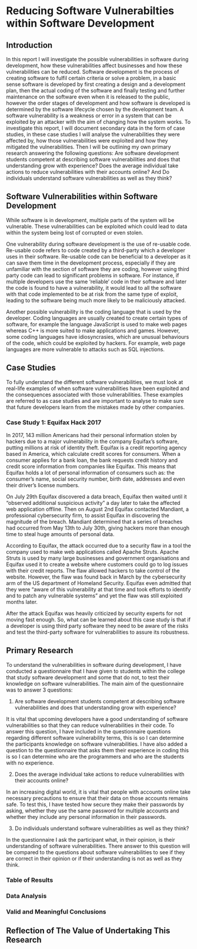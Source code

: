 # Reducing Software Vulnerabilties within Software Development
## Introduction
In this report I will investigate the possible vulnerabilities in software during development, how these vulnerabilities affect businesses and how these vulnerabilities can be reduced. Software development is the process of creating software to fulfil certain criteria or solve a problem, in a basic sense software is developed by first creating a design and a development plan, then the actual coding of the software and finally testing and further maintenance on the software even when it is released to the public, however the order stages of development and how software is developed is determined by the software lifecycle chosen by the development team. A software vulnerability is a weakness or error in a system that can be exploited by an attacker with the aim of changing how the system works. To investigate this report, I will document secondary data in the form of case studies, in these case studies I will analyse the vulnerabilities they were affected by, how those vulnerabilities were exploited and how they mitigated the vulnerabilities. Then I will be outlining my own primary research answering the following questions: Are software development students competent at describing software vulnerabilities and does that understanding grow with experience? Does the average individual take actions to reduce vulnerabilities with their accounts online? And Do individuals understand software vulnerabilities as well as they think? 
## Software Vulnerabilities within Software Development
While software is in development, multiple parts of the system will be vulnerable. These vulnerabilities can be exploited which could lead to data within the system being lost of corrupted or even stolen.

One vulnerability during software development is the use of re-usable code. Re-usable code refers to code created by a third-party which a developer uses in their software. Re-usable code can be beneficial to a developer as it can save them time in the development process, especially if they are unfamiliar with the section of software they are coding, however using third party code can lead to significant problems in software. For instance, if multiple developers use the same ‘reliable’ code in their software and later the code is found to have a vulnerability, it would lead to all the software with that code implemented to be at risk from the same type of exploit, leading to the software being much more likely to be maliciously attacked.

Another possible vulnerability is the coding language that is used by the developer. Coding languages are usually created to create certain types of software, for example the language JavaScript is used to make web pages whereas C++ is more suited to make applications and games. However, some coding languages have idiosyncrasies, which are unusual behaviours of the code, which could be exploited by hackers. For example, web page languages are more vulnerable to attacks such as SQL injections.

## Case Studies
To fully understand the different software vulnerabilities, we must look at real-life examples of when software vulnerabilities have been exploited and the consequences associated with those vulnerabilities. These examples are referred to as case studies and are important to analyse to make sure that future developers learn from the mistakes made by other companies.
### Case Study 1: Equifax Hack 2017
In 2017, 143 million Americans had their personal information stolen by hackers due to a major vulnerability in the company Equifax’s software, putting millions at risk of identity theft.  Equifax is a credit reporting agency based in America, which calculate credit scores for consumers. When a consumer applies for a bank loan, the bank requests credit history and credit score information from companies like Equifax. This means that Equifax holds a lot of personal information of consumers such as: the consumer’s name, social security number, birth date, addresses and even their driver’s license numbers. 

On July 29th Equifax discovered a data breach, Equifax then waited until it “observed additional suspicious activity” a day later to take the affected web application offline. Then on August 2nd Equifax contacted Mandiant, a professional cybersecurity firm, to assist Equifax in discovering the magnitude of the breach. Mandiant determined that a series of breaches had occurred from May 13th to July 30th, giving hackers more than enough time to steal huge amounts of personal data.

According to Equifax, the attack occurred due to a security flaw in a tool the company used to make web applications called Apache Struts. Apache Struts is used by many large businesses and government organisations and Equifax used it to create a website where customers could go to log issues with their credit reports. The flaw allowed hackers to take control of the website. However, the flaw was found back in March by the cybersecurity arm of the US department of Homeland Security. Equifax even admitted that they were “aware of this vulnerability at that time and took efforts to identify and to patch any vulnerable systems” and yet the flaw was still exploited months later. 

After the attack Equifax was heavily criticized by security experts for not moving fast enough. So, what can be learned about this case study is that if a developer is using third party software they need to be aware of the risks and test the third-party software for vulnerabilities to assure its robustness. 

## Primary Research
To understand the vulnerabilities in software during development, I have conducted a questionnaire that I have given to students within the college that study software development and some that do not, to test their knowledge on software vulnerabilities. The main aim of the questionnaire was to answer 3 questions:
1.	Are software development students competent at describing software vulnerabilities and does that understanding grow with experience?

It is vital that upcoming developers have a good understanding of software vulnerabilities so that they can reduce vulnerabilities in their code. To answer this question, I have included in the questionnaire questions regarding different software vulnerability terms, this is so I can determine the participants knowledge on software vulnerabilities. I have also added a question to the questionnaire that asks them their experience in coding this is so I can determine who are the programmers and who are the students with no experience.

2.	Does the average individual take actions to reduce vulnerabilities with their accounts online?

In an increasing digital world, it is vital that people with accounts online take necessary precautions to ensure that their data on those accounts remains safe. To test this, I have tested how secure they make their passwords by asking, whether they use the same password for multiple accounts and whether they include any personal information in their passwords. 

3.	Do individuals understand software vulnerabilities as well as they think?

In the questionnaire I ask the participant what, in their opinion, is their understanding of software vulnerabilities. There answer to this question will be compared to the questions about software vulnerabilities to see if they are correct in their opinion or if their understanding is not as well as they think.
### Table of Results

### Data Analysis

### Valid and Meaningful Conclusions

## Reflection of The Value of Undertaking This Research
